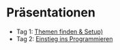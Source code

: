 # Präsentationen

- Tag 1: [Themen finden & Setup)](http://bit.ly/Tag1_CAS_Datenjournalismus)
- Tag 2: [Einstieg ins Programmieren](http://bit.ly/Tag2CASDatenjournalismus)
